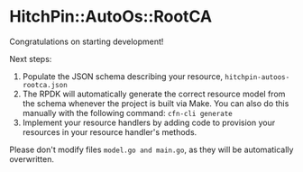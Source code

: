 # HitchPin::AutoOs::RootCA

Congratulations on starting development!

Next steps:

1. Populate the JSON schema describing your resource, `hitchpin-autoos-rootca.json`
2. The RPDK will automatically generate the correct resource model from the
   schema whenever the project is built via Make.
   You can also do this manually with the following command: `cfn-cli generate`
3. Implement your resource handlers by adding code to provision your resources in your resource handler's methods.

Please don't modify files `model.go and main.go`, as they will be automatically overwritten.
